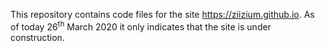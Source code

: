 This repository contains code files for the site https://ziizium.github.io. As of today 26<sup>th</sup> March 2020 it only indicates that the site is under construction.
